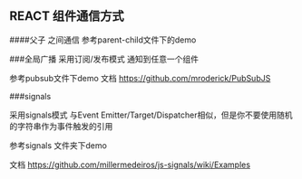 ## REACT 组件通信方式

####父子 之间通信
参考parent-child文件下的demo


###全局广播
采用订阅/发布模式  通知到任意一个组件

参考pubsub文件下demo
文档 https://github.com/mroderick/PubSubJS

###signals

采用signals模式
与Event Emitter/Target/Dispatcher相似，但是你不要使用随机的字符串作为事件触发的引用

参考signals 文件夹下demo

文档 https://github.com/millermedeiros/js-signals/wiki/Examples
